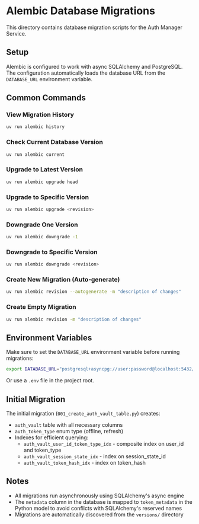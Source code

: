 # Alembic Database Migrations

This directory contains database migration scripts for the Auth Manager Service.

## Setup

Alembic is configured to work with async SQLAlchemy and PostgreSQL. The configuration automatically loads the database URL from the `DATABASE_URL` environment variable.

## Common Commands

### View Migration History

```bash
uv run alembic history
```

### Check Current Database Version

```bash
uv run alembic current
```

### Upgrade to Latest Version

```bash
uv run alembic upgrade head
```

### Upgrade to Specific Version

```bash
uv run alembic upgrade <revision>
```

### Downgrade One Version

```bash
uv run alembic downgrade -1
```

### Downgrade to Specific Version

```bash
uv run alembic downgrade <revision>
```

### Create New Migration (Auto-generate)

```bash
uv run alembic revision --autogenerate -m "description of changes"
```

### Create Empty Migration

```bash
uv run alembic revision -m "description of changes"
```

## Environment Variables

Make sure to set the `DATABASE_URL` environment variable before running migrations:

```bash
export DATABASE_URL="postgresql+asyncpg://user:password@localhost:5432/dbname"
```

Or use a `.env` file in the project root.

## Initial Migration

The initial migration (`001_create_auth_vault_table.py`) creates:

- `auth_vault` table with all necessary columns
- `auth_token_type` enum type (offline, refresh)
- Indexes for efficient querying:
  - `auth_vault_user_id_token_type_idx` - composite index on user_id and token_type
  - `auth_vault_session_state_idx` - index on session_state_id
  - `auth_vault_token_hash_idx` - index on token_hash

## Notes

- All migrations run asynchronously using SQLAlchemy's async engine
- The `metadata` column in the database is mapped to `token_metadata` in the Python model to avoid conflicts with SQLAlchemy's reserved names
- Migrations are automatically discovered from the `versions/` directory
